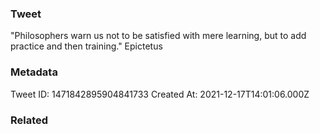 ### Tweet
"Philosophers warn us not to be satisfied with mere learning, but to add practice and then training." Epictetus

### Metadata
Tweet ID: 1471842895904841733
Created At: 2021-12-17T14:01:06.000Z

### Related

